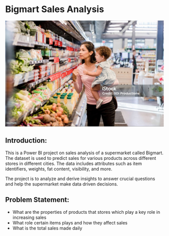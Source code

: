 # Bigmart Sales Analysis 
![](store_image.png)

## Introduction:

This is a Power BI project on sales analysis of a supermarket called Bigmart. The dataset is used to predict sales for various products across different stores in different cities. The data includes attributes such as item identifiers, weights, fat content, visibility, and more.  

The project is to analyze and derive insights to answer crucial questions and help the supermarket make data driven decisions.

## Problem Statement:

- What are the properties of products that stores which play a key role in increasing sales
- What role certain items plays and how they affect sales
- What is the total sales made daily
